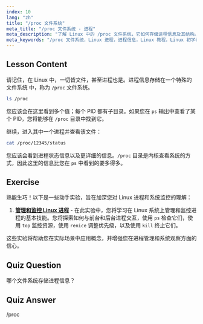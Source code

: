```yaml
---
index: 10
lang: "zh"
title: "/proc 文件系统"
meta_title: "/proc 文件系统 - 进程"
meta_description: "了解 Linux 中的 /proc 文件系统，它如何存储进程信息及其结构。通过这份重要的 Linux 指南探索进程详细信息。"
meta_keywords: "/proc 文件系统，Linux 进程，进程信息，Linux 教程，Linux 初学者，Linux 指南"
---
```


## Lesson Content

请记住，在 Linux 中，一切皆文件，甚至进程也是。进程信息存储在一个特殊的 文件系统 中，称为 `/proc` 文件系统。

```bash
ls /proc
```

您应该会在这里看到多个值；每个 PID 都有子目录。如果您在 `ps` 输出中查看了某个 PID，您将能够在 `/proc` 目录中找到它。

继续，进入其中一个进程并查看该文件：

```bash
cat /proc/12345/status
```

您应该会看到进程状态信息以及更详细的信息。`/proc` 目录是内核查看系统的方式，因此这里的信息比您在 `ps` 中看到的要多得多。

## Exercise

熟能生巧！以下是一些动手实验，旨在加深您对 Linux 进程和系统监控的理解：

1. **[管理和监控 Linux 进程](https://labex.io/zh/labs/comptia-manage-and-monitor-linux-processes-590864)** - 在此实验中，您将学习在 Linux 系统上管理和监控进程的基本技能。您将探索如何与前台和后台进程交互，使用 `ps` 检查它们，使用 `top` 监控资源，使用 `renice` 调整优先级，以及使用 `kill` 终止它们。

这些实验将帮助您在实际场景中应用概念，并增强您在进程管理和系统观察方面的信心。

## Quiz Question

哪个文件系统存储进程信息？

## Quiz Answer

/proc
